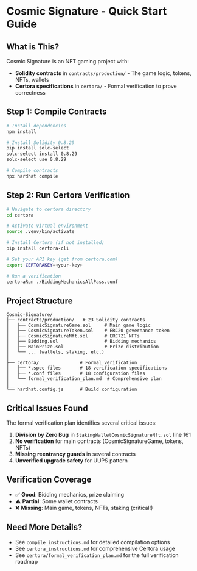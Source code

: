 # Cosmic Signature - Quick Start Guide

## What is This?

Cosmic Signature is an NFT gaming project with:
- **Solidity contracts** in `contracts/production/` - The game logic, tokens, NFTs, wallets
- **Certora specifications** in `certora/` - Formal verification to prove correctness

## Step 1: Compile Contracts

```bash
# Install dependencies
npm install

# Install Solidity 0.8.29
pip install solc-select
solc-select install 0.8.29
solc-select use 0.8.29

# Compile contracts
npx hardhat compile
```

## Step 2: Run Certora Verification

```bash
# Navigate to certora directory
cd certora

# Activate virtual environment
source .venv/bin/activate

# Install Certora (if not installed)
pip install certora-cli

# Set your API key (get from certora.com)
export CERTORAKEY=<your-key>

# Run a verification
certoraRun ./BiddingMechanicsAllPass.conf
```

## Project Structure

```
Cosmic-Signature/
├── contracts/production/   # 23 Solidity contracts
│   ├── CosmicSignatureGame.sol     # Main game logic
│   ├── CosmicSignatureToken.sol    # ERC20 governance token
│   ├── CosmicSignatureNft.sol      # ERC721 NFTs
│   ├── Bidding.sol                 # Bidding mechanics
│   ├── MainPrize.sol               # Prize distribution
│   └── ... (wallets, staking, etc.)
│
├── certora/               # Formal verification
│   ├── *.spec files       # 18 verification specifications
│   ├── *.conf files       # 18 configuration files
│   └── formal_verification_plan.md  # Comprehensive plan
│
└── hardhat.config.js      # Build configuration
```

## Critical Issues Found

The formal verification plan identifies several critical issues:

1. **Division by Zero Bug** in `StakingWalletCosmicSignatureNft.sol` line 161
2. **No verification** for main contracts (CosmicSignatureGame, tokens, NFTs)
3. **Missing reentrancy guards** in several contracts
4. **Unverified upgrade safety** for UUPS pattern

## Verification Coverage

- ✅ **Good**: Bidding mechanics, prize claiming
- ⚠️ **Partial**: Some wallet contracts  
- ❌ **Missing**: Main game, tokens, NFTs, staking (critical!)

## Need More Details?

- See `compile_instructions.md` for detailed compilation options
- See `certora_instructions.md` for comprehensive Certora usage
- See `certora/formal_verification_plan.md` for the full verification roadmap 